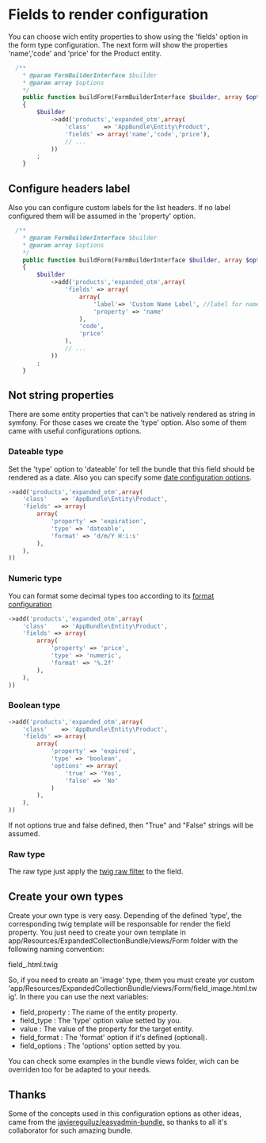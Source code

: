 Fields to render configuration
==============================

You can choose wich entity properties to show using the 'fields' option
in the form type configuration. The next form will show the properties
'name','code' and 'price' for the Product entity.

```php
  /**
    * @param FormBuilderInterface $builder
    * @param array $options
    */
    public function buildForm(FormBuilderInterface $builder, array $options)
    {
        $builder
            ->add('products','expanded_otm',array(
                'class'    => 'AppBundle\Entity\Product',
                'fields' => array('name','code','price'),
                // ...
            ))
        ;
    }
```

Configure headers label
-----------------------

Also you can configure custom labels for the list headers. If no label configured them will be
assumed in the 'property' option.

```php
  /**
    * @param FormBuilderInterface $builder
    * @param array $options
    */
    public function buildForm(FormBuilderInterface $builder, array $options)
    {
        $builder
            ->add('products','expanded_otm',array(
                'fields' => array(
                    array(
                        'label'=> 'Custom Name Label', //label for name
                        'property' => 'name'
                    ),
                    'code',
                    'price'
                ),
                // ...
            ))
        ;
    }
```

Not string properties
---------------------

There are some entity properties that can't be natively rendered as string in symfony. For those cases
we create the 'type' option. Also some of them came with useful configurations options.

### Dateable type

Set the 'type' option to 'dateable' for tell the bundle that this field should be rendered as a date.
Also you can specify some [date configuration options][1].

```php
->add('products','expanded_otm',array(
    'class'    => 'AppBundle\Entity\Product',
    'fields' => array(
        array(
            'property' => 'expiration',
            'type' => 'dateable',
            'format' => 'd/m/Y H:i:s'
        ),
    ),
))
```

### Numeric type

You can format some decimal types too according to its [format configuration][2]

```php
->add('products','expanded_otm',array(
    'class'    => 'AppBundle\Entity\Product',
    'fields' => array(
        array(
            'property' => 'price',
            'type' => 'numeric',
            'format' => '%.2f'
        ),
    ),
))
```

### Boolean type

```php
->add('products','expanded_otm',array(
    'class'    => 'AppBundle\Entity\Product',
    'fields' => array(
        array(
            'property' => 'expired',
            'type' => 'boolean',
            'options' => array(
                'true' => 'Yes',
                'false' => 'No'
            )
        ),
    ),
))
```

If not options true and false defined, then "True" and "False" strings will be assumed.

### Raw type

The raw type just apply the [twig raw filter][3] to the field.

Create your own types
---------------------

Create your own type is very easy. Depending of the defined 'type', the corresponding twig
template will be responsable for render the field property. You just need to create your
own template in app/Resources/ExpandedCollectionBundle/views/Form folder with the following
naming convention:

field_<type>.html.twig

So, if you need to create an 'image' type, them you must create yor custom
'app/Resources/ExpandedCollectionBundle/views/Form/field_image.html.twig'. In there you can
use the next variables:

   * field_property   : The name of the entity property.
   * field_type       : The 'type' option value setted by you.
   * value            : The value of the property for the target entity.
   * field_format     : The 'format' option if it's defined (optional).
   * field_options    : The 'options' option setted by you.

You can check some examples in the bundle views folder, wich can be overriden too for
be adapted to your needs.

Thanks
------

Some of the concepts used in this configuration options as other ideas, came from the
[javiereguiluz/easyadmin-bundle](https://github.com/javiereguiluz/EasyAdminBundle), so thanks to all it's collaborator for such
amazing bundle.

[1]: http://php.net/manual/en/function.date.php
[2]: http://php.net/manual/en/function.sprintf.php
[3]: http://twig.sensiolabs.org/doc/filters/raw.html